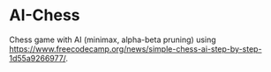 # AI-Chess
Chess game with AI (minimax, alpha-beta pruning) using https://www.freecodecamp.org/news/simple-chess-ai-step-by-step-1d55a9266977/.
